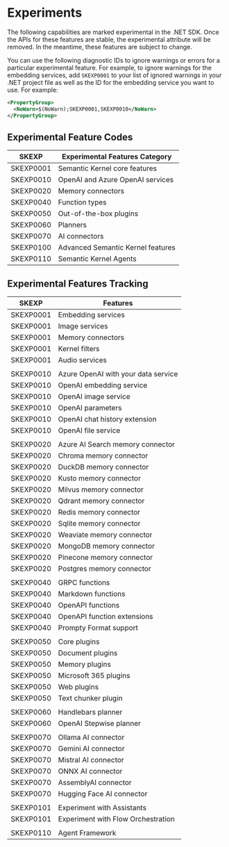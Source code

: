 # Experiments

The following capabilities are marked experimental in the .NET SDK. Once the APIs for these features are stable, the experimental attribute will be removed. In the meantime, these features are subject to change.

You can use the following diagnostic IDs to ignore warnings or errors for a particular experimental feature. For example, to ignore warnings for the embedding services, add `SKEXP0001` to your list of ignored warnings in your .NET project file as well as the ID for the embedding service you want to use. For example:

```xml
<PropertyGroup>
  <NoWarn>$(NoWarn);SKEXP0001,SKEXP0010</NoWarn>
</PropertyGroup>
```

## Experimental Feature Codes

| SKEXP | Experimental Features Category |
|-------|--------------------------------|
| SKEXP0001 | Semantic Kernel core features |
| SKEXP0010 | OpenAI and Azure OpenAI services |
| SKEXP0020 | Memory connectors |
| SKEXP0040 | Function types |
| SKEXP0050 | Out-of-the-box plugins |
| SKEXP0060 | Planners |
| SKEXP0070 | AI connectors |
| SKEXP0100 | Advanced Semantic Kernel features |
| SKEXP0110 | Semantic Kernel Agents |

## Experimental Features Tracking

| SKEXP | Features                            |
|-------|-------------------------------------|
| SKEXP0001 | Embedding services                  |
| SKEXP0001 | Image services                      |
| SKEXP0001 | Memory connectors                   |
| SKEXP0001 | Kernel filters                      |
| SKEXP0001 | Audio services                      |
| |                                     | | | | | |
| SKEXP0010 | Azure OpenAI with your data service |
| SKEXP0010 | OpenAI embedding service            |
| SKEXP0010 | OpenAI image service                |
| SKEXP0010 | OpenAI parameters                   |
| SKEXP0010 | OpenAI chat history extension       |
| SKEXP0010 | OpenAI file service                 |
| |                                     | | | | | |
| SKEXP0020 | Azure AI Search memory connector    |
| SKEXP0020 | Chroma memory connector             |
| SKEXP0020 | DuckDB memory connector             |
| SKEXP0020 | Kusto memory connector              |
| SKEXP0020 | Milvus memory connector             |
| SKEXP0020 | Qdrant memory connector             |
| SKEXP0020 | Redis memory connector              |
| SKEXP0020 | Sqlite memory connector             |
| SKEXP0020 | Weaviate memory connector           |
| SKEXP0020 | MongoDB memory connector            |
| SKEXP0020 | Pinecone memory connector           |
| SKEXP0020 | Postgres memory connector           |
| |                                     | | | | | |
| SKEXP0040 | GRPC functions                      |
| SKEXP0040 | Markdown functions                  |
| SKEXP0040 | OpenAPI functions                   |
| SKEXP0040 | OpenAPI function extensions         |
| SKEXP0040 | Prompty Format support              |
| |                                     | | | | | |
| SKEXP0050 | Core plugins                        |
| SKEXP0050 | Document plugins                    |
| SKEXP0050 | Memory plugins                      |
| SKEXP0050 | Microsoft 365 plugins               |
| SKEXP0050 | Web plugins                         |
| SKEXP0050 | Text chunker plugin                 |
| |                                     | | | | | |
| SKEXP0060 | Handlebars planner                  |
| SKEXP0060 | OpenAI Stepwise planner             |
| |                                     | | | | | |
| SKEXP0070 | Ollama AI connector                 |
| SKEXP0070 | Gemini AI connector                 |
| SKEXP0070 | Mistral AI connector                |
| SKEXP0070 | ONNX AI connector                   |
| SKEXP0070 | AssemblyAI connector                |
| SKEXP0070 | Hugging Face AI connector           |
| |                                     | | | | | |
| SKEXP0101 | Experiment with Assistants          |
| SKEXP0101 | Experiment with Flow Orchestration  |
| |                                     | | | | | |
| SKEXP0110 | Agent Framework                     |
